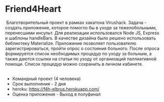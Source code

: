 # Friend4Heart
​
Благотворительный проект в рамках хакатона Virushack. Задача - создать приложение, которое помогло бы в уходе за тяжелобольными, перенесшими инсульт. 
Для реализации использовался Node JS, Express и шаблоны handleBars. В качестве дизайна было решено использовать библиотеку Materialize. 
Приложение позволяет пользователю зарегистрироваться, пройти опрос о состояния больного. После опроса формируется список необходимых процкдур по уходу за больным, а также даются ссылки на статьи по уходу от организаций паллиативной помощи. Список процедур можно сохранить в личном кабинете.  
​
* Командный проект (4 человека)
* Срок выполнения - 2 дня
* heroku: https://f4h-elbrus.herokuapp.com/
* Оценка приложения - Выход в полуфинал
